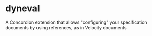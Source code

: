 dyneval
=======

A Concordion extension that allows "configuring" your specification documents by using references, as in Velocity documents
